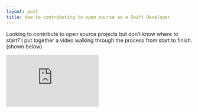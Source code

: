 ```yaml
---
layout: post
title: How to contributing to open source as a Swift Developer
---
```


Looking to contribute to open source projects but don’t know where to start? I put together a video walking through the process from start to finish. (shown below)

<iframe width="250" height="141" src="https://www.youtube.com/embed/MAleD3yTfhc" frameborder="0" allow="accelerometer; autoplay; encrypted-media; gyroscope; picture-in-picture" allowfullscreen></iframe>
